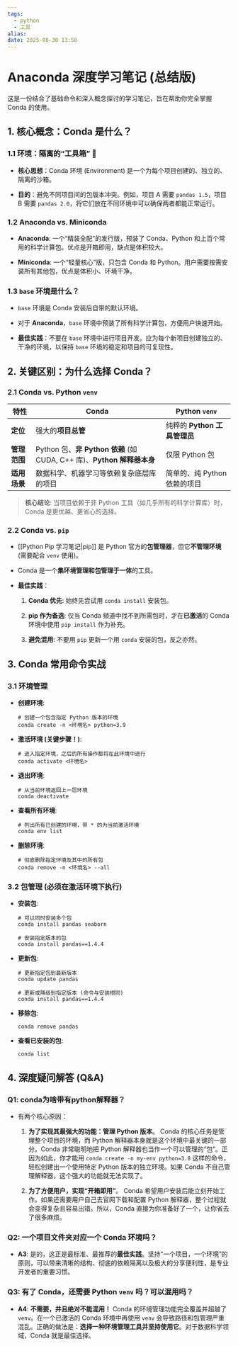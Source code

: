 ```yaml
---
tags:
  - python
  - 工具
alias:
date: 2025-08-30 13:58
---
```

# Anaconda 深度学习笔记 (总结版)

这是一份结合了基础命令和深入概念探讨的学习笔记，旨在帮助你完全掌握 Conda 的使用。

## 1. 核心概念：Conda 是什么？

### 1.1 环境：隔离的“工具箱” 🧰

- **核心思想**：Conda 环境 (Environment) 是一个为每个项目创建的、独立的、隔离的沙箱。
    
- **目的**：避免不同项目间的包版本冲突。例如，项目 A 需要 `pandas 1.5`，项目 B 需要 `pandas 2.0`，将它们放在不同环境中可以确保两者都能正常运行。
    

### 1.2 Anaconda vs. Miniconda

- **Anaconda**: 一个“精装全配”的发行版，预装了 Conda、Python 和上百个常用的科学计算包。优点是开箱即用，缺点是体积较大。
    
- **Miniconda**: 一个“轻量核心”版，只包含 Conda 和 Python。用户需要按需安装所有其他包，优点是体积小、环境干净。
    

### 1.3 `base` 环境是什么？

- `base` 环境是 Conda 安装后自带的默认环境。
    
- 对于 **Anaconda**，`base` 环境中预装了所有科学计算包，方便用户快速开始。
    
- **最佳实践**：不要在 `base` 环境中进行项目开发。应为每个新项目创建独立的、干净的环境，以保持 `base` 环境的稳定和项目的可复现性。
    

## 2. 关键区别：为什么选择 Conda？

### 2.1 Conda vs. Python `venv`

|特性|Conda|Python `venv`|
|---|---|---|
|**定位**|强大的**项目总管**|纯粹的 **Python 工具管理员**|
|**管理范围**|Python 包、**非 Python 依赖** (如 CUDA, C++ 库)、**Python 解释器本身**|仅限 Python 包|
|**适用场景**|数据科学、机器学习等依赖复杂底层库的项目|简单的、纯 Python 依赖的项目|

> **核心结论**: 当项目依赖于非 Python 工具（如几乎所有的科学计算库）时，Conda 是更优越、更省心的选择。

### 2.2 Conda vs. `pip`

- [[Python Pip 学习笔记|pip]] 是 Python 官方的**包管理器**，但它**不管理环境** (需要配合 `venv` 使用)。
    
- Conda 是一个**集环境管理和包管理于一体**的工具。
    
- **最佳实践**：
    
    1. **Conda 优先**: 始终先尝试用 `conda install` 安装包。
        
    2. **pip 作为备选**: 仅当 Conda 频道中找不到所需包时，才在**已激活**的 Conda 环境中使用 `pip install` 作为补充。
        
    3. **避免混用**: 不要用 `pip` 更新一个用 `conda` 安装的包，反之亦然。
        

## 3. Conda 常用命令实战

### 3.1 环境管理

- **创建环境**:
    
    ```
    # 创建一个包含指定 Python 版本的环境
    conda create -n <环境名> python=3.9
    ```
    
- **激活环境 (关键步骤！)**:
    
    ```
    # 进入指定环境，之后的所有操作都将在此环境中进行
    conda activate <环境名>
    ```
    
- **退出环境**:
    
    ```
    # 从当前环境返回上一层环境
    conda deactivate
    ```
    
- **查看所有环境**:
    
    ```
    # 列出所有已创建的环境，带 * 的为当前激活环境
    conda env list
    ```
    
- **删除环境**:
    
    ```
    # 彻底删除指定环境及其中的所有包
    conda remove -n <环境名> --all
    ```
    

### 3.2 包管理 (必须在激活环境下执行)

- **安装包**:
    
    ```
    # 可以同时安装多个包
    conda install pandas seaborn
    
    # 安装指定版本的包
    conda install pandas==1.4.4
    ```
    
- **更新包**:
    
    ```
    # 更新指定包到最新版本
    conda update pandas
    
    # 更新或降级到指定版本 (命令与安装相同)
    conda install pandas==1.4.4
    ```
    
- **移除包**:
    
    ```
    conda remove pandas
    ```
    
- **查看已安装的包**:
    
    ```
    conda list
    ```
    

## 4. 深度疑问解答 (Q&A)

### Q1: conda为啥带有python解释器？

- 有两个核心原因：
    
    1. **为了实现其最强大的功能：管理 Python 版本**。 Conda 的核心任务是管理整个项目的环境，而 Python 解释器本身就是这个环境中最关键的一部分。Conda 非常聪明地把 Python 解释器也当作一个可以管理的“包”。正因为如此，你才能用 `conda create -n my-env python=3.8` 这样的命令，轻松创建出一个使用特定 Python 版本的独立环境。如果 Conda 不自己管理解释器，这个强大的功能就无法实现了。
        
    2. **为了方便用户，实现“开箱即用”**。 Conda 希望用户安装后能立刻开始工作。如果还需要用户自己去官网下载和配置 Python 解释器，整个过程就会变得复杂且容易出错。所以，Conda 直接为你准备好了一个，让你省去了很多麻烦。
    
### Q2: 一个项目文件夹对应一个 Conda 环境吗？

- **A3**: 是的，这正是最标准、最推荐的**最佳实践**。坚持“一个项目，一个环境”的原则，可以带来清晰的结构、彻底的依赖隔离以及极大的分享便利性，是专业开发者的重要习惯。
    

### Q3: 有了 Conda，还需要 Python `venv` 吗？可以混用吗？

- **A4**: **不需要，并且绝对不能混用！** Conda 的环境管理功能完全覆盖并超越了 `venv`。在一个已激活的 Conda 环境中再使用 `venv` 会导致路径和包管理严重混乱。正确的做法是：**选择一种环境管理工具并坚持使用它**。对于数据科学领域，Conda 就是最佳选择。